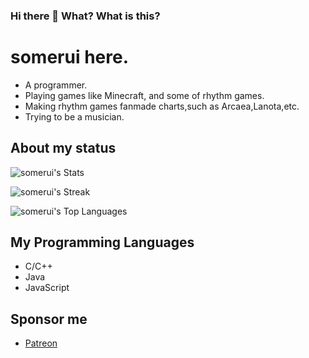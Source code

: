 ### Hi there 👋 What? What is this?

# somerui here.

- A programmer.
- Playing games like Minecraft, and some of rhythm games.
- Making rhythm games fanmade charts,such as Arcaea,Lanota,etc.
- Trying to be a musician.

## About my status

![somerui's Stats](https://github-readme-stats.vercel.app/api?username=somerui&theme=vue-dark&show_icons=true&hide_border=true&count_private=true)

![somerui's Streak](https://github-readme-streak-stats.herokuapp.com/?user=somerui&theme=vue-dark&hide_border=true)

![somerui's Top Languages](https://github-readme-stats.vercel.app/api/top-langs/?username=somerui&theme=vue-dark&show_icons=true&hide_border=true&layout=compact)

## My Programming Languages

- C/C++
- Java
- JavaScript

## Sponsor me

- [Patreon](https://www.patreon.com/somerui)
